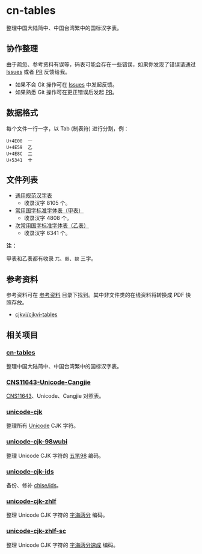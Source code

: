 # cn-tables

整理中国大陆简中、中国台湾繁中的国标汉字表。

## 协作整理

由于疏忽、参考资料有误等，码表可能会存在一些错误，如果你发现了错误请通过
[Issues] 或者 [PR] 反馈给我。

+ 如果不会 Git 操作可在 [Issues] 中发起反馈。
+ 如果熟悉 Git 操作可在更正错误后发起 [PR]。

[Issues]: https://github.com/kitty-panics/cn-tables/issues
[PR]: https://github.com/kitty-panics/cn-tables/pulls

## 数据格式

每个文件一行一字，以 Tab (制表符) 进行分割，例：

```Text
U+4E00	一
U+4E59	乙
U+4E8C	二
U+5341	十
```

## 文件列表

+ [通用规范汉字表]
    + 收录汉字 8105 个。
+ [常用国字标准字体表（甲表）]
    + 收录汉字 4808 个。
+ [次常用国字标准字体表（乙表）]
    + 收录汉字 6341 个。

[通用规范汉字表]: 通用规范汉字表.txt
[常用国字标准字体表（甲表）]: 常用国字标准字体表（甲表）.txt
[次常用国字标准字体表（乙表）]: 次常用国字标准字体表（乙表）.txt

**注：**

甲表和乙表都有收录 `兀`、`嗀`、`斔` 三字。

## 参考资料

参考资料可在 [参考资料] 目录下找到。其中非文件类的在线资料将转换成 PDF 快照存放。

+ [cjkvi/cjkvi-tables]

[参考资料]: 参考资料
[cjkvi/cjkvi-tables]: https://github.com/cjkvi/cjkvi-tables

## 相关项目

### [cn-tables]

整理中国大陆简中、中国台湾繁中的国标汉字表。

[cn-tables]: https://github.com/kitty-panics/cn-tables

### [CNS11643-Unicode-Cangjie]

[CNS11643]、Unicode、Cangjie 对照表。

[CNS11643-Unicode-Cangjie]: https://github.com/kitty-panics/CNS11643-Unicode-Cangjie
[CNS11643]: https://data.gov.tw/dataset/5961

### [unicode-cjk]

整理所有 [Unicode] CJK 字符。

[unicode-cjk]: https://github.com/kitty-panics/unicode-cjk
[Unicode]: https://www.unicode.org/Public/UNIDATA/Blocks.txt

### [unicode-cjk-98wubi]

整理 Unicode CJK 字符的 [五笔98] 编码。

[unicode-cjk-98wubi]: https://github.com/kitty-panics/unicode-cjk-98wubi
[五笔98]: http://98wb.ysepan.com

### [unicode-cjk-ids]

备份、修补 [chise/ids]。

[unicode-cjk-ids]: https://github.com/kitty-panics/unicode-cjk-ids
[chise/ids]: http://git.chise.org/git/chise/ids.git

### [unicode-cjk-zhlf]

整理 Unicode CJK 字符的 [字海两分] 编码。

[unicode-cjk-zhlf]: https://github.com/kitty-panics/unicode-cjk-zhlf
[字海两分]: http://cheonhyeong.com/Simplified/download.html

### [unicode-cjk-zhlf-sc]

整理 Unicode CJK 字符的 [字海两分速成] 编码。

[unicode-cjk-zhlf-sc]: https://github.com/kitty-panics/unicode-cjk-zhlf-sc
[字海两分速成]: http://cheonhyeong.com/Simplified/download.html
